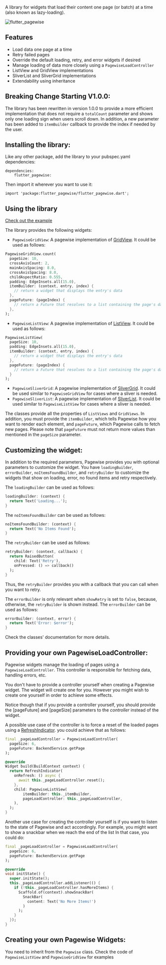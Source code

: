 A library for widgets that load their content one page (or batch) at a time (also known as lazy-loading).

![flutter_pagewise](flutter_pagewise.gif)

## Features
* Load data one page at a time
* Retry failed pages
* Override the default loading, retry, and error widgets if desired
* Manage loading of data more closely using a `PagewiseLoadController`
* ListView and GridView implementations
* SliverList and SliverGrid implementations
* Extendability using inheritance

## Breaking Change Starting V1.0.0:
The library has been rewritten in version 1.0.0 to provide a more
efficient implementation that does not require a `totalCount` parameter
and shows only one loading sign when users scroll down. In addition,
a new parameter has been added to `itemBuilder` callback to provide
the index if needed by the user.

## Installing the library:

Like any other package, add the library to your pubspec.yaml dependencies:
```
dependencies:
    flutter_pagewise:
```
Then import it wherever you want to use it:
```
import 'package:flutter_pagewise/flutter_pagewise.dart';
```

## Using the library

[Check out the example](./example)

The library provides the following widgets:
* `PagewiseGridView`: A pagewise implementation of [GridView](https://docs.flutter.io/flutter/widgets/GridView-class.html). It could be
used as follows:
```dart
PagewiseGridView.count(
  pageSize: 10,
  crossAxisCount: 2,
  mainAxisSpacing: 8.0,
  crossAxisSpacing: 8.0,
  childAspectRatio: 0.555,
  padding: EdgeInsets.all(15.0),
  itemBuilder: (context, entry, index) {
    // return a widget that displays the entry's data
  },
  pageFuture: (pageIndex) {
    // return a Future that resolves to a list containing the page's data
  },
);
```

* `PagewiseListView`: A pagewise implementation of [ListView](https://docs.flutter.io/flutter/widgets/ListView-class.html). It could be
used as follows:
```dart
PagewiseListView(
  pageSize: 10,
  padding: EdgeInsets.all(15.0),
  itemBuilder: (context, entry, index) {
    // return a widget that displays the entry's data
  },
  pageFuture: (pageIndex) {
    // return a Future that resolves to a list containing the page's data
  }
);
```
* `PagewiseSliverGrid`: A pagewise implementation of [SliverGrid](https://docs.flutter.io/flutter/widgets/SliverGrid-class.html). It could be used similar to `PagewiseGridView` for cases where a sliver is needed.
* `PagewiseSliverList`: A pagewise implementation of [SliverList](https://docs.flutter.io/flutter/widgets/SliverList-class.html). It could be used similar to `PagewiseListView` for cases where a sliver is needed.

The classes provide all the properties of `ListViews` and
`GridViews`. In addition, you must provide the `itemBuilder`, which
tells Pagewise how you want to render each element, and `pageFuture`,
which Pagewise calls to fetch new pages. Please note that `pageFuture`
must not return more values than mentioned in the `pageSize` parameter.

## Customizing the widget:
In addition to the required parameters, Pagewise provides you with
optional parameters to customize the widget. You have `loadingBuilder`,
`errorBuilder`, `noItemsFoundBuilder`, and `retryBuilder` to customize the widgets that show
on loading, error, no found items and retry respectively.

The `loadingBuilder` can be used as follows:
```dart
loadingBuilder: (context) {
  return Text('Loading...');
}
```

The `noItemsFoundBuilder` can be used as follows:
```dart
noItemsFoundBuilder: (context) {
  return Text('No Items Found');
}
```

The `retryBuilder` can be used as follows:
```dart
retryBuilder: (context, callback) {
  return RaisedButton(
    child: Text('Retry'),
    onPressed: () => callback()
  );
}
```
Thus, the `retryBuilder` provides you with a callback that you can
call when you want to retry.

The `errorBuilder` is only relevant when `showRetry` is set to `false`,
because, otherwise, the `retryBuilder` is shown instead. The `errorBuilder`
can be used as follows:
```dart
errorBuilder: (context, error) {
  return Text('Error: $error');
}
```

Check the classes' documentation for more details.

## Providing your own PagewiseLoadController:

Pagewise widgets manage the loading of pages using a 
`PagewiseLoadController`. This controller is responsible for fetching data,
handling errors, etc.

You don't have to provide a controller yourself when creating a Pagewise
widget. The widget will create one for you. However you might wish to create
one yourself in order to achieve some effects.

Notice though that if you provide a controller yourself, you should provide
the [pageFuture] and [pageSize] parameters to the *controller* instead of
the widget.

A possible use case of the controller is to force a reset of the loaded
pages using a [RefreshIndicator](https://docs.flutter.io/flutter/material/RefreshIndicator-class.html).
you could achieve that as follows:

```dart
final _pageLoadController = PagewiseLoadController(
  pageSize: 6,
  pageFuture: BackendService.getPage
);

@override
Widget build(BuildContext context) {
  return RefreshIndicator(
    onRefresh: () async {
      await this._pageLoadController.reset();
    },
    child: PagewiseListView(
        itemBuilder: this._itemBuilder,
        pageLoadController: this._pageLoadController,
    ),
  );
}
```

Another use case for creating the controller yourself is if you want to
listen to the state of Pagewise and act accordingly.
For example, you might want to show a snackbar when we reach the end of the list
In that case, you could do:
```dart
final _pageLoadController = PagewiseLoadController(
  pageSize: 6,
  pageFuture: BackendService.getPage
);

@override
void initState() {
  super.initState();
  this._pageLoadController.addListener(() {
    if (!this._pageLoadController.hasMoreItems) {
      Scaffold.of(context).showSnackBar(
        SnackBar(
          content: Text('No More Items!')
        )
      );
    }
  });
}
```

## Creating your own Pagewise Widgets:
You need to inherit from the `Pagewise` class. Check the code of
`PagewiseListView` and `PagewiseGridView` for examples
